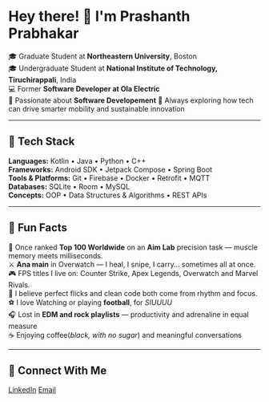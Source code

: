 # Hey there! 👋 I'm Prashanth Prabhakar

🎓 Graduate Student at **Northeastern University**, Boston  
🎓 Undergraduate Student at **National Institute of Technology, Tiruchirappali**, India  
💻 Former **Software Developer at Ola Electric**  
🚀 Passionate about **Software Developement** 
🌱 Always exploring how tech can drive smarter mobility and sustainable innovation  

---

## 🧠 Tech Stack
**Languages:** Kotlin • Java • Python • C++  
**Frameworks:** Android SDK • Jetpack Compose • Spring Boot  
**Tools & Platforms:** Git • Firebase • Docker • Retrofit • MQTT  
**Databases:** SQLite • Room • MySQL  
**Concepts:** OOP • Data Structures & Algorithms • REST APIs  

---

## 🧠 Fun Facts
🎯 Once ranked **Top 100 Worldwide** on an **Aim Lab** precision task — muscle memory meets milliseconds.  
⚔️ **Ana main** in Overwatch — I heal, I snipe, I carry… sometimes all at once. 
🎮 FPS titles I live on: Counter Strike, Apex Legends, Overwatch and Marvel Rivals.  
🧩 I believe perfect flicks and clean code both come from rhythm and focus.  
⚽ I love Watching or playing **football**, for *SIUUUU*  
🎧 Lost in **EDM and rock playlists** — productivity and adrenaline in equal measure  
☕ Enjoying coffee(*black, with no sugar*) and meaningful conversations  

---

## 🤝 Connect With Me
[LinkedIn](https://www.linkedin.com/in/prashanth-prabhakar-25a68b1a5)
[Email](cbeprashanth@gmail.com)
